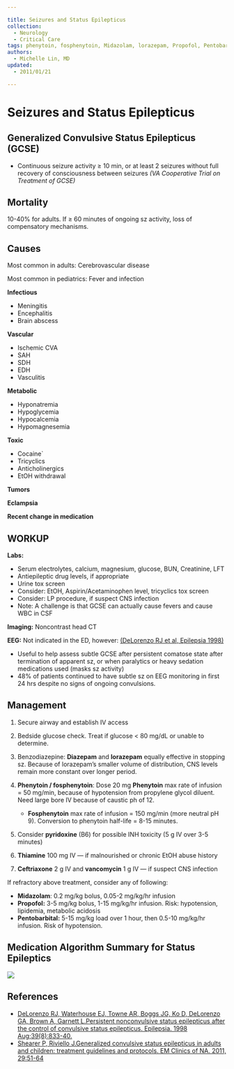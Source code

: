 ```yaml
---

title: Seizures and Status Epilepticus
collection:
  - Neurology
  - Critical Care
tags: phenytoin, fosphenytoin, Midazolam, lorazepam, Propofol, Pentobarbital, Thiamine, Ceftriaxone, vancomycin, pyridoxine
authors:
  - Michelle Lin, MD
updated:
  - 2011/01/21

---
```


# Seizures and Status Epilepticus

## Generalized Convulsive Status Epilepticus (GCSE)

-   Continuous seizure activity ≥ 10 min, or at least 2 seizures without full recovery of consciousness between seizures *(VA Cooperative Trial on Treatment of GCSE)*

## Mortality

10-40% for adults. If ≥ 60 minutes of ongoing sz activity, loss of compensatory mechanisms.

## Causes

Most common in adults: Cerebrovascular disease

Most common in pediatrics: Fever and infection

**Infectious**
- Meningitis
- Encephalitis
- Brain abscess

**Vascular** 
- Ischemic CVA
- SAH
- SDH
- EDH
- Vasculitis

**Metabolic**
- Hyponatremia
- Hypoglycemia
- Hypocalcemia
- Hypomagnesemia

**Toxic**
- Cocaine`
- Tricyclics
- Anticholinergics
- EtOH withdrawal

**Tumors**

**Eclampsia**

**Recent change in medication**

## WORKUP

**Labs:**

-   Serum electrolytes, calcium, magnesium, glucose, BUN, Creatinine, LFT
-   Antiepileptic drug levels, if appropriate
-   Urine tox screen
-   Consider: EtOH, Aspirin/Acetaminophen level, tricyclics tox screen
-   Consider: LP procedure, if suspect CNS infection
-   Note: A challenge is that GCSE can actually cause fevers and cause WBC in CSF

**Imaging:** Noncontrast head CT

**EEG:** Not indicated in the ED, however: [(DeLorenzo RJ et al, Epilepsia 1998)](http://www.ncbi.nlm.nih.gov/pubmed/9701373)

-   Useful to help assess subtle GCSE after persistent comatose state after termination of apparent sz, or when paralytics or heavy sedation medications used (masks sz activity)
-   48% of patients continued to have subtle sz on EEG monitoring in first 24 hrs despite no signs of ongoing convulsions.

## Management

1.  Secure airway and establish IV access
2.  Bedside glucose check. Treat if glucose &lt; 80 mg/dL or unable to determine.
3.  Benzodiazepine: **<span class="drug">Diazepam</span>** and **<span class="drug">lorazepam</span>** equally effective in stopping sz. Because of <span class="drug">lorazepam’s</span> smaller volume of distribution, CNS levels remain more constant over longer period.
4.  **<span class="drug">Phenytoin</span> / <span class="drug">fosphenytoin</span>**: Dose 20 mg **<span class="drug">Phenytoin</span>** max rate of infusion = 50 mg/min, because of hypotension from propylene glycol diluent. Need large bore IV because of caustic ph of 12.
    -   **<span class="drug">Fosphenytoin</span>** max rate of infusion = 150 mg/min (more neutral pH 9). Conversion to phenytoin half-life = 8-15 minutes.

5.  Consider **<span class="drug">pyridoxine</span>** (B6) for possible INH toxicity (5 g IV over 3-5 minutes)
6.  **<span class="drug">Thiamine</span>** 100 mg IV — if malnourished or chronic EtOH abuse history
7.  **<span class="drug">Ceftriaxone</span>** 2 g IV and **<span class="drug">vancomycin</span>** 1 g IV — if suspect CNS infection

If refractory above treatment, consider any of following:

-   **<span class="drug">Midazolam</span>**: 0.2 mg/kg bolus, 0.05-2 mg/kg/hr infusion
-   **<span class="drug">Propofol</span>:** 3-5 mg/kg bolus, 1-15 mg/kg/hr infusion. Risk: hypotension, lipidemia, metabolic acidosis
-   **<span class="drug">Pentobarbital</span>:** 5-15 mg/kg load over 1 hour, then 0.5-10 mg/kg/hr infusion. Risk of hypotension.

<!-- -->

## Medication Algorithm Summary for Status Epileptics

![](https://d2p53dh3qxfm0x.cloudfront.net/uploads/img/1jx/5/m/38518f42-051d-5f04-a720-523b41da3b4a/640.png)

## References

-   [DeLorenzo RJ, Waterhouse EJ, Towne AR, Boggs JG, Ko D, DeLorenzo GA, Brown A, Garnett L.Persistent nonconvulsive status epilepticus after the control of convulsive status epilepticus. Epilepsia. 1998 Aug;39(8):833-40.](http://www.ncbi.nlm.nih.gov/pubmed/9701373)
-   [Shearer P, Riviello J.Generalized convulsive status epilepticus in adults and children: treatment guidelines and protocols. EM Clinics of NA. 2011, 29:51-64](http://www.ncbi.nlm.nih.gov/pubmed/?term=Generalized+convulsive+status+epilepticus+in+adults+and+children%3A+treatment+guidelines+and+protocols.)
